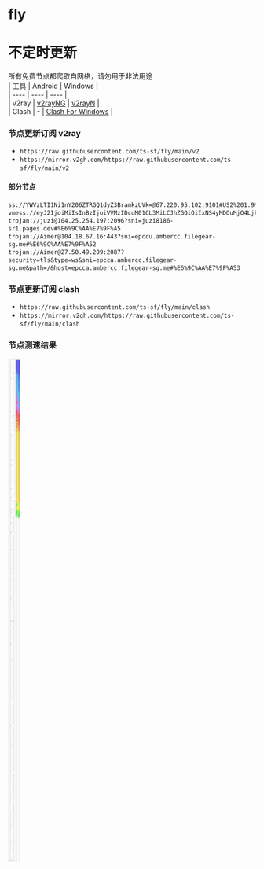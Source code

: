 # fly
# 不定时更新
所有免费节点都爬取自网络，请勿用于非法用途  
|  工具  | Android  | Windows  |  
|  ----  | ----   | ----  |  
| v2ray  | [v2rayNG](https://github.com/2dust/v2rayNG/releases) | [v2rayN](https://github.com/2dust/v2rayN/releases) |  
| Clash  | - | [Clash For Windows](https://github.com/2dust/clashN/releases) | 
  
### 节点更新订阅  v2ray
- `https://raw.githubusercontent.com/ts-sf/fly/main/v2`  
- `https://mirror.v2gh.com/https://raw.githubusercontent.com/ts-sf/fly/main/v2`  

#### 部分节点  
``` 
ss://YWVzLTI1Ni1nY206ZTRGQ1dyZ3BramkzUVk=@67.220.95.102:9101#US2%201.9MB%2Fs
vmess://eyJ2IjoiMiIsInBzIjoiVVMzIDcuM01CL3MiLCJhZGQiOiIxNS4yMDQuMjQ4LjkyIiwicG9ydCI6IjMwNTYyIiwiaWQiOiI4MjQ2NjcxNS02YTU4LTQwNDYtYTM2My1hMGQxOGU1YjJhYjQiLCJhaWQiOiIwIiwic2N5IjoiYXV0byIsIm5ldCI6InRjcCIsInR5cGUiOiJub25lIiwiaG9zdCI6IiIsInBhdGgiOiIiLCJ0bHMiOiIiLCJzbmkiOiIiLCJ0ZXN0X25hbWUiOiJVUzMifQ==
trojan://juzi@104.25.254.197:2096?sni=juzi8186-sr1.pages.dev#%E6%9C%AA%E7%9F%A5
trojan://Aimer@104.18.67.16:443?sni=epccu.ambercc.filegear-sg.me#%E6%9C%AA%E7%9F%A52
trojan://Aimer@27.50.49.209:2087?security=tls&type=ws&sni=epcca.ambercc.filegear-sg.me&path=/&host=epcca.ambercc.filegear-sg.me#%E6%9C%AA%E7%9F%A53
```
### 节点更新订阅  clash
- `https://raw.githubusercontent.com/ts-sf/fly/main/clash`  
- `https://mirror.v2gh.com/https://raw.githubusercontent.com/ts-sf/fly/main/clash`  

### 节点测速结果
![image](traffic.png)

